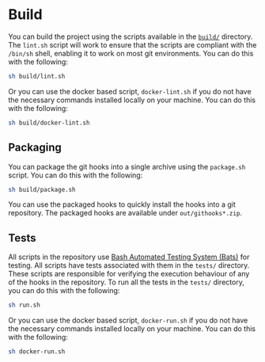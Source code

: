 # Build

You can build the project using the scripts available in the [`build/`](build/) directory. The `lint.sh` script will work to ensure that the scripts are compliant with the `/bin/sh` shell, enabling it to work on most git environments. You can do this with the following:

```bash
sh build/lint.sh
```

Or you can use the docker based script, `docker-lint.sh` if you do not have the necessary commands installed locally on your machine. You can do this with the following:

```bash
sh build/docker-lint.sh
```

## Packaging

You can package the git hooks into a single archive using the `package.sh` script. You can do this with the following:

```bash
sh build/package.sh
```

You can use the packaged hooks to quickly install the hooks into a git repository. The packaged hooks are available under `out/githooks*.zip`.

## Tests

All scripts in the repository use [Bash Automated Testing System (Bats)](https://github.com/sstephenson/bats) for testing. All scripts have tests associated with them in the `tests/` directory. These scripts are responsible for verifying the execution behaviour of any of the hooks in the repository. To run all the tests in the `tests/` directory, you can do this with the following:

```bash
sh run.sh
```

Or you can use the docker based script, `docker-run.sh` if you do not have the necessary commands installed locally on your machine. You can do this with the following:

```bash
sh docker-run.sh
```